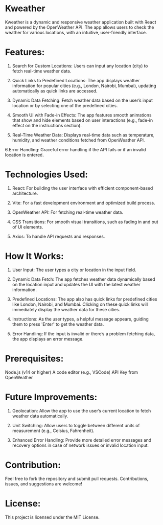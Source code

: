 # Kweather

Kweather is a dynamic and responsive weather application built with React and powered by the OpenWeather API. The app allows users to check the weather for various locations, with an intuitive, user-friendly interface.

# Features:
1. Search for Custom Locations: Users can input any location (city) to fetch real-time weather data.

2. Quick Links to Predefined Locations: The app displays weather information for popular cities (e.g., London, Nairobi, Mumbai), updating automatically as quick links are accessed.

3. Dynamic Data Fetching: Fetch weather data based on the user’s input location or by selecting one of the predefined cities.

4. Smooth UI with Fade-in Effects: The app features smooth animations that show and hide elements based on user interactions (e.g., fade-in effect on the instructions section).

5. Real-Time Weather Data: Displays real-time data such as temperature, humidity, and weather conditions fetched from OpenWeather API.

6.Error Handling: Graceful error handling if the API fails or if an invalid location is entered.

# Technologies Used:
1. React: For building the user interface with efficient component-based architecture.

2. Vite: For a fast development environment and optimized build process.

3. OpenWeather API: For fetching real-time weather data.
 
4. CSS Transitions: For smooth visual transitions, such as fading in and out of UI elements.
   
5. Axios: To handle API requests and responses.
# How It Works:
1. User Input: The user types a city or location in the input field.
  
2. Dynamic Data Fetch: The app fetches weather data dynamically based on the location input and updates the UI with the latest weather information.
 
3. Predefined Locations: The app also has quick links for predefined cities like London, Nairobi, and Mumbai. Clicking on these quick links will immediately display the weather data for these cities.
 
4. Instructions: As the user types, a helpful message appears, guiding them to press 'Enter' to get the weather data.
 
5. Error Handling: If the input is invalid or there’s a problem fetching data, the app displays an error message.
 

# Prerequisites:
Node.js (v14 or higher)
A code editor (e.g., VSCode)
API Key from OpenWeather



# Future Improvements:
1. Geolocation: Allow the app to use the user’s current location to fetch weather data automatically.
 
2. Unit Switching: Allow users to toggle between different units of measurement (e.g., Celsius, Fahrenheit).

3. Enhanced Error Handling: Provide more detailed error messages and recovery options in case of network issues or invalid location input.

# Contribution:
Feel free to fork the repository and submit pull requests. Contributions, issues, and suggestions are welcome!

# License:
This project is licensed under the MIT License.
